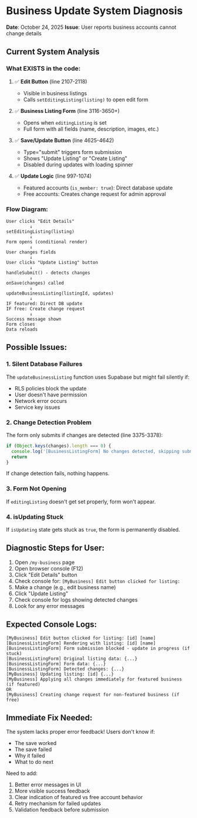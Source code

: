 # Business Update System Diagnosis
**Date**: October 24, 2025
**Issue**: User reports business accounts cannot change details

## Current System Analysis

### What EXISTS in the code:
1. ✅ **Edit Button** (line 2107-2118)
   - Visible in business listings
   - Calls `setEditingListing(listing)` to open edit form
   
2. ✅ **Business Listing Form** (line 3116-3650+)
   - Opens when `editingListing` is set
   - Full form with all fields (name, description, images, etc.)
   
3. ✅ **Save/Update Button** (line 4625-4642)
   - Type="submit" triggers form submission
   - Shows "Update Listing" or "Create Listing"
   - Disabled during updates with loading spinner
   
4. ✅ **Update Logic** (line 997-1074)
   - Featured accounts (`is_member: true`): Direct database update
   - Free accounts: Creates change request for admin approval
   
### Flow Diagram:
```
User clicks "Edit Details"
         ↓
setEditingListing(listing) 
         ↓
Form opens (conditional render)
         ↓
User changes fields
         ↓
User clicks "Update Listing" button
         ↓
handleSubmit() - detects changes
         ↓
onSave(changes) called
         ↓
updateBusinessListing(listingId, updates)
         ↓
IF featured: Direct DB update
IF free: Create change request
         ↓
Success message shown
Form closes
Data reloads
```

## Possible Issues:

### 1. **Silent Database Failures**
The `updateBusinessListing` function uses Supabase but might fail silently if:
- RLS policies block the update
- User doesn't have permission
- Network error occurs
- Service key issues

### 2. **Change Detection Problem**
The form only submits if changes are detected (line 3375-3378):
```typescript
if (Object.keys(changes).length === 0) {
  console.log('[BusinessListingForm] No changes detected, skipping submission')
  return
}
```
If change detection fails, nothing happens.

### 3. **Form Not Opening**
If `editingListing` doesn't get set properly, form won't appear.

### 4. **isUpdating Stuck**
If `isUpdating` state gets stuck as `true`, the form is permanently disabled.

## Diagnostic Steps for User:

1. Open `/my-business` page
2. Open browser console (F12)
3. Click "Edit Details" button
4. Check console for: `[MyBusiness] Edit button clicked for listing:`
5. Make a change (e.g., edit business name)
6. Click "Update Listing"
7. Check console for logs showing detected changes
8. Look for any error messages

## Expected Console Logs:
```
[MyBusiness] Edit button clicked for listing: [id] [name]
[BusinessListingForm] Rendering with listing: [id] [name]
[BusinessListingForm] Form submission blocked - update in progress (if stuck)
[BusinessListingForm] Original listing data: {...}
[BusinessListingForm] Form data: {...}
[BusinessListingForm] Detected changes: {...}
[MyBusiness] Updating listing: [id] {...}
[MyBusiness] Applying all changes immediately for featured business (if featured)
OR
[MyBusiness] Creating change request for non-featured business (if free)
```

## Immediate Fix Needed:

The system lacks proper error feedback! Users don't know if:
- The save worked
- The save failed
- Why it failed
- What to do next

Need to add:
1. Better error messages in UI
2. More visible success feedback
3. Clear indication of featured vs free account behavior
4. Retry mechanism for failed updates
5. Validation feedback before submission


